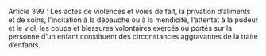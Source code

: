 Article 399 : Les actes de violences et voies de fait, la privation d’aliments et de soins, l’incitation à la débauche ou à la mendicité, l’attentat à la pudeur et le viol, les coups et blessures volontaires exercés ou portés sur la personne d’un enfant constituent des circonstances aggravantes de la traite d’enfants.